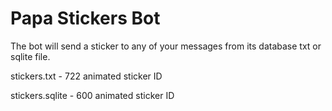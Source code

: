 # Papa Stickers Bot
The bot will send a sticker to any of your messages from its database txt or sqlite file. 

stickers.txt - 722 animated sticker ID

stickers.sqlite - 600 animated sticker ID

